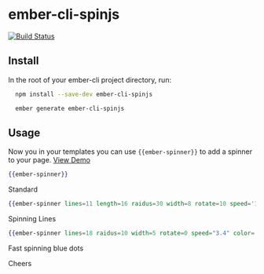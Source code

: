 # ember-cli-spinjs
[![Build Status](https://travis-ci.org/kiwiupover/ember-cli-spinjs.svg)](https://travis-ci.org/kiwiupover/ember-cli-spinjs)

## Install
In the root of your ember-cli project directory, run:

```bash
  npm install --save-dev ember-cli-spinjs

  ember generate ember-cli-spinjs
```


## Usage
Now you in your templates you can use `{{ember-spinner}}` to add a spinner to your page.
[View Demo](http://ember-cli-spinjs.s3-website-us-east-1.amazonaws.com)

```handlebars
{{ember-spinner}}
```
Standard

```handlebars
{{ember-spinner lines=11 length=16 raidus=30 width=8 rotate=10 speed='1.1' color="#ffc52e"}}
```
Spinning Lines

```handlebars
{{ember-spinner lines=18 raidus=10 width=5 rotate=0 speed="3.4" color='blue'}}
```
Fast spinning blue dots

Cheers

